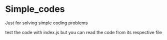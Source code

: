 # Simple_codes
Just for solving simple coding problems

test the code with index.js but you can read the code from its respective file
